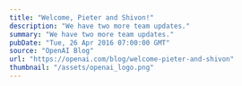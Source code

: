 ```yaml
---
title: "Welcome, Pieter and Shivon!"
description: "We have two more team updates."
summary: "We have two more team updates."
pubDate: "Tue, 26 Apr 2016 07:00:00 GMT"
source: "OpenAI Blog"
url: "https://openai.com/blog/welcome-pieter-and-shivon"
thumbnail: "/assets/openai_logo.png"
---
```


